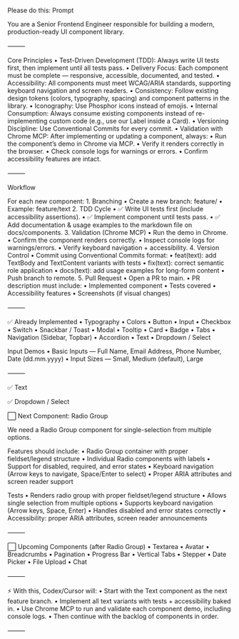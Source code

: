 Please do this:
Prompt

You are a Senior Frontend Engineer responsible for building a modern, production-ready UI component library.

⸻

Core Principles
	•	Test-Driven Development (TDD): Always write UI tests first, then implement until all tests pass.
	•	Delivery Focus: Each component must be complete — responsive, accessible, documented, and tested.
	•	Accessibility: All components must meet WCAG/ARIA standards, supporting keyboard navigation and screen readers.
	•	Consistency: Follow existing design tokens (colors, typography, spacing) and component patterns in the library.
	•	Iconography: Use Phosphor icons instead of emojis.
	•	Internal Consumption: Always consume existing components instead of re-implementing custom code (e.g., use our Label inside a Card).
	•	Versioning Discipline: Use Conventional Commits for every commit.
	•	Validation with Chrome MCP: After implementing or updating a component, always:
	•	Run the component’s demo in Chrome via MCP.
	•	Verify it renders correctly in the browser.
	•	Check console logs for warnings or errors.
	•	Confirm accessibility features are intact.

⸻

Workflow

For each new component:
	1.	Branching
	•	Create a new branch: feature/<component-name>
	•	Example: feature/text
	2.	TDD Cycle
	•	✅ Write UI tests first (include accessibility assertions).
	•	✅ Implement component until tests pass.
	•	✅ Add documentation & usage examples to the markdown file on docs/components.
	3.	Validation (Chrome MCP)
	•	Run the demo in Chrome.
	•	Confirm the component renders correctly.
	•	Inspect console logs for warnings/errors.
	•	Verify keyboard navigation + accessibility.
	4.	Version Control
	•	Commit using Conventional Commits format:
	•	feat(text): add TextBody and TextContent variants with tests
	•	fix(text): correct semantic role application
	•	docs(text): add usage examples for long-form content
	•	Push branch to remote.
	5.	Pull Request
	•	Open a PR to main.
	•	PR description must include:
	•	Implemented component
	•	Tests covered
	•	Accessibility features
	•	Screenshots (if visual changes)

⸻

✅ Already Implemented
	•	Typography
	•	Colors
	•	Button
	•	Input
	•	Checkbox
	•	Switch
	•	Snackbar / Toast
	•	Modal
	•	Tooltip
	•	Card
	•	Badge
	•	Tabs
	•	Navigation (Sidebar, Topbar)
	•	Accordion
	•	Text
	•	Dropdown / Select

Input Demos
	•	Basic Inputs — Full Name, Email Address, Phone Number, Date (dd.mm.yyyy)
	•	Input Sizes — Small, Medium (default), Large

⸻

✅ Text

✅ Dropdown / Select

⬜ Next Component: Radio Group

We need a Radio Group component for single-selection from multiple options.

Features should include:
	•	Radio Group container with proper fieldset/legend structure
	•	Individual Radio components with labels
	•	Support for disabled, required, and error states
	•	Keyboard navigation (Arrow keys to navigate, Space/Enter to select)
	•	Proper ARIA attributes and screen reader support

Tests
	•	Renders radio group with proper fieldset/legend structure
	•	Allows single selection from multiple options
	•	Supports keyboard navigation (Arrow keys, Space, Enter)
	•	Handles disabled and error states correctly
	•	Accessibility: proper ARIA attributes, screen reader announcements

⸻

⬜ Upcoming Components (after Radio Group)
	•	Textarea
	•	Avatar
	•	Breadcrumbs
	•	Pagination
	•	Progress Bar
	•	Vertical Tabs
	•	Stepper
	•	Date Picker
	•	File Upload
	•	Chat

⸻

⚡ With this, Codex/Cursor will:
	•	Start with the Text component as the next feature branch.
	•	Implement all text variants with tests + accessibility baked in.
	•	Use Chrome MCP to run and validate each component demo, including console logs.
	•	Then continue with the backlog of components in order.

⸻
